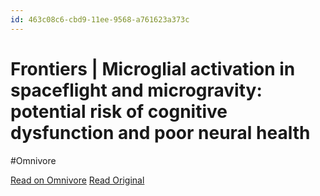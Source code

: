 ```yaml
---
id: 463c08c6-cbd9-11ee-9568-a761623a373c
---
```


# Frontiers | Microglial activation in spaceflight and microgravity: potential risk of cognitive dysfunction and poor neural health
#Omnivore

[Read on Omnivore](https://omnivore.app/me/frontiers-microglial-activation-in-spaceflight-and-microgravity--18dabce81b9)
[Read Original](https://www.frontiersin.org/articles/10.3389/fncel.2024.1296205/full)

